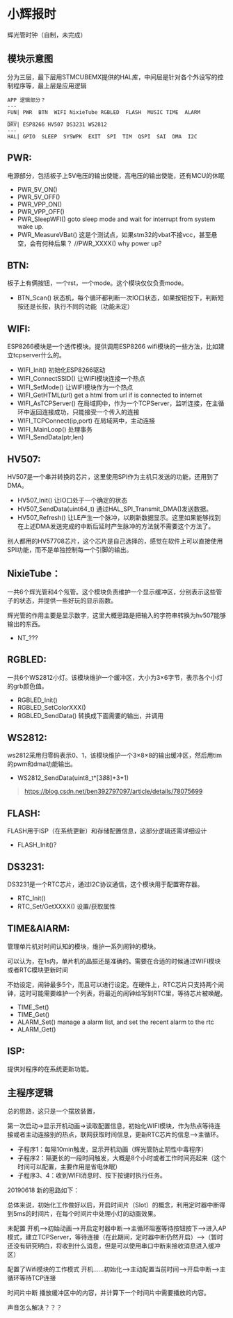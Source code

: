 # 小辉报时

辉光管时钟（自制，未完成）

## 模块示意图

分为三层，最下层用STMCUBEMX提供的HAL库，中间层是针对各个外设写的控制程序等，最上层是应用逻辑

```
APP 逻辑部分？
---
FUN| PWR  BTN  WIFI NixieTube RGBLED  FLASH  MUSIC TIME  ALARM
___
DRV| ESP8266 HV507 DS3231 WS2812
---
HAL| GPIO  SLEEP  SYSWPK  EXIT  SPI  TIM  QSPI  SAI  DMA  I2C
```

## PWR: 

电源部分，包括板子上5V电压的输出使能，高电压的输出使能，还有MCU的休眠

* PWR_5V_ON()
* PWR_5V_OFF()
* PWR_VPP_ON()
* PWR_VPP_OFF()
* PWR_SleepWFI()  goto sleep mode and wait for interrupt from system wake up.
* PWR_MeasureVBat() 这是个测试点，如果stm32的vbat不接vcc，甚至悬空，会有何种后果？ 
//PWR_XXXX() why power up?

## BTN:

板子上有俩按钮，一个rst，一个mode。这个模块仅仅负责mode。

* BTN_Scan() 状态机，每个循环都判断一次IO口状态，如果按钮按下，判断短按还是长按，执行不同的功能（功能未定）

## WIFI:

ESP8266模块是一个透传模块。提供调用ESP8266 wifi模块的一些方法，比如建立tcpserver什么的。

* WIFI_Init() 初始化ESP8266驱动
* WIFI_ConnectSSID() 让WIFI模块连接一个热点
* WIFI_SetMode()  让WIFI模块作为一个热点
* WIFI_GetHTML(url)  get a html from url if is connected to internet
* WIFI_AsTCPServer()  在局域网中，作为一个TCPServer，监听连接，在主循环中返回连接成功，只能接受一个传入的连接
* WIFI_TCPConnect(ip,port) 在局域网中，主动连接
* WIFI_MainLoop() 处理事务
* WIFI_SendData(ptr,len)

## HV507:

HV507是一个串并转换的芯片，这里使用SPI作为主机只发送的功能，还用到了DMA。

* HV507_Init()  让IO口处于一个确定的状态
* HV507_SendData(uint64_t) 通过HAL_SPI_Transmit_DMA()发送数据。
* HV507_Refresh() 让LE产生一个脉冲，以刷新数据显示。这里如果能够找到在上述DMA发送完成的中断后延时产生脉冲的方法就不需要这个方法了。

别人都用的HV57708芯片，这个芯片是自己选择的，感觉在软件上可以直接使用SPI功能，而不是单独控制每一个引脚的输出。

## NixieTube：

一共6个辉光管和4个氖管。这个模块负责维护一个显示缓冲区，分别表示这些管子的状态，并提供一些好玩的显示函数。

辉光管的作用主要是显示数字，这里大概思路是把输入的字符串转换为hv507能够输出的东西。

* NT_???

## RGBLED: 

一共6个WS2812小灯。该模块维护一个缓冲区，大小为3×6字节，表示各个小灯的grb颜色值。

* RGBLED_Init()
* RGBLED_SetColorXXX()
* RGBLED_SendData()  转换成下面需要的输出，并调用

## WS2812:

ws2812采用归零码表示0、1，该模块维护一个3×8×8的输出缓冲区，然后用tim的pwm和dma功能输出。

* WS2812_SendData(uint8_t*[3*8*8]+3+1)

> https://blog.csdn.net/ben392797097/article/details/78075699

## FLASH:

FLASH用于ISP（在系统更新）和存储配置信息，这部分逻辑还需详细设计

* FLASH_Init()?

## DS3231:

DS3231是一个RTC芯片，通过I2C协议通信，这个模块用于配置寄存器。

* RTC_Init()
* RTC_Set/GetXXXX() 设置/获取属性

## TIME&AlARM: 

管理单片机对时间认知的模块，维护一系列闹钟的模块。

可以认为，在1s内，单片机的晶振还是准确的。需要在合适的时候通过WIFI模块或者RTC模块更新时间

不妨设定，闹钟最多5个，而且可以进行设定。在硬件上，RTC芯片只支持两个闹钟，这时可能需要维护一个列表，将最近的闹钟给写到RTC里，等待芯片被唤醒。

* TIME_Set()
* TIME_Get()
* ALARM_Set()  manage a alarm list, and set the recent alarm to the rtc
* ALARM_Get()

## ISP:

提供对程序的在系统更新功能。

## 主程序逻辑

总的思路，这只是一个摆放装置，

第一次启动->显示开机动画->读取配置信息，初始化WIFI模块，作为热点等待连接或者主动连接别的热点，联网获取时间信息，更新RTC芯片的信息-->主循环。

* 子程序1：每隔10min触发，显示开机动画（辉光管防止阴性中毒程序）
* 子程序2：隔更长的一段时间触发，大概是8个小时或者工作时间亮起来（这个时间可以配置，主要作用是省电休眠）
* 子程序3、4：收到WIFI消息时、按下按键时执行任务。

20190618 新的思路如下：

总体来说，初始化工作做好以后，开启时间片（Slot）的概念，利用定时器中断得到5ms的时间片，在每个时间片中处理小灯的动画效果。

未配置
开机-->初始动画-->开启定时器中断-->主循环阻塞等待按钮按下-->进入AP模式，建立TCPServer，等待连接（在此期间，定时器中断仍然开启）-->（暂时还没有研究明白，将收到什么消息，但是可以使用串口中断来接收消息进入缓冲区）

配置了Wifi模块的工作模式
开机……初始化-->主动配置当前时间-->开启中断-->主循环等待TCP连接

时间片中断
播放缓冲区中的内容，并计算下一个时间片中需要播放的内容。

声音怎么解决？？？

